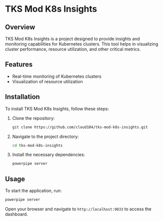# TKS Mod K8s Insights

## Overview

TKS Mod K8s Insights is a project designed to provide insights and monitoring capabilities for Kubernetes clusters. This tool helps in visualizing cluster performance, resource utilization, and other critical metrics.

## Features

- Real-time monitoring of Kubernetes clusters
- Visualization of resource utilization

## Installation

To install TKS Mod K8s Insights, follow these steps:

1. Clone the repository:
    ```bash
    git clone https://github.com/cloud104/tks-mod-k8s-insights.git
    ```
2. Navigate to the project directory:
    ```bash
    cd tks-mod-k8s-insights
    ```
3. Install the necessary dependencies:
    ```bash
    powerpipe server
    ```

## Usage

To start the application, run:
```bash
powerpipe server
```

Open your browser and navigate to `http://localhost:9033` to access the dashboard.
